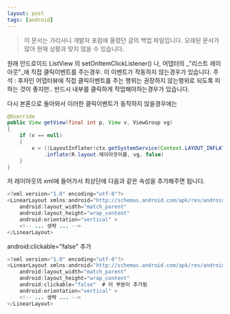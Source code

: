 ```yaml
---
layout: post
tags: [android]
---
```


> 이 문서는 가리사니 개발자 포럼에 올렸던 글의 백업 파일입니다.
오래된 문서가 많아 현재 상황과 맞지 않을 수 있습니다.


원래 안드로이드 ListView 의 setOnItemClickListener() 나, 어뎁터의 _"리스트 레이아웃"_에 직접 클릭이벤트를 주는경우. 이 이벤트가 작동하지 않는경우가 있습니다.
주석 : 후자인 어뎁터뷰에 직접 클릭이벤트를 주는 행위는 권장하지 않는행위로 되도록 피하는 것이 좋지만.. 반드시 내부를 클릭하게 작업해야하는경우가 있습니다.

다시 본론으로 돌아와서 이러한 클릭이벤트가 동작하지 않을경우에는
``` java
@Override
public View getView(final int p, View v, ViewGroup vg)
{
	if (v == null)
	{
		v = ((LayoutInflater)ctx.getSystemService(Context.LAYOUT_INFLATER_SERVICE))
			.inflate(R.layout.레이아웃이름, vg, false)
	}
}
```
저 레이아웃의 xml에 들어가서 최상단에 다음과 같은 속성을 추가해주면 됩니다.
``` java
<?xml version="1.0" encoding="utf-8"?>
<LinearLayout xmlns:android="http://schemas.android.com/apk/res/android"
    android:layout_width="match_parent"
    android:layout_height="wrap_content"
    android:orientation="vertical" >
    <!-- ... 생략 ... -->
</LinearLayout>
```
android:clickable="false" 추가
``` java
<?xml version="1.0" encoding="utf-8"?>
<LinearLayout xmlns:android="http://schemas.android.com/apk/res/android"
    android:layout_width="match_parent"
    android:layout_height="wrap_content"
    android:clickable="false"  # 이 부분이 추가됨
    android:orientation="vertical" >
    <!-- ... 생략 ... -->
</LinearLayout>
```
